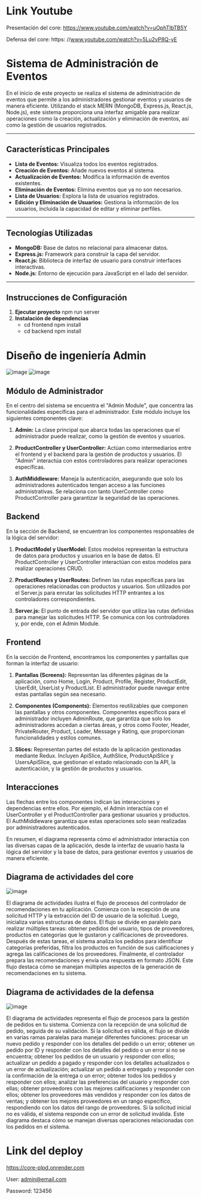 # Link Youtube

Presentación del core:
https://www.youtube.com/watch?v=uOphTIbTB5Y

Defensa del core: https:
//www.youtube.com/watch?v=5Lu2vP8Q-yE


# Sistema de Administración de Eventos

En el inicio de este proyecto se realiza el sistema de administración de eventos que permite a los administradores gestionar eventos y usuarios de manera eficiente. Utilizando el stack MERN (MongoDB, Express.js, React.js, Node.js), este sistema proporciona una interfaz amigable para realizar operaciones como la creación, actualización y eliminación de eventos, así como la gestión de usuarios registrados.

---

## Características Principales

- **Lista de Eventos:** Visualiza todos los eventos registrados.
- **Creación de Eventos:** Añade nuevos eventos al sistema.
- **Actualización de Eventos:** Modifica la información de eventos existentes.
- **Eliminación de Eventos:** Elimina eventos que ya no son necesarios.
- **Lista de Usuarios:** Explora la lista de usuarios registrados.
- **Edición y Eliminación de Usuarios:** Gestiona la información de los usuarios, incluida la capacidad de editar y eliminar perfiles.

---

## Tecnologías Utilizadas

- **MongoDB:** Base de datos no relacional para almacenar datos.
- **Express.js:** Framework para construir la capa del servidor.
- **React.js:** Biblioteca de interfaz de usuario para construir interfaces interactivas.
- **Node.js:** Entorno de ejecución para JavaScript en el lado del servidor.

---

## Instrucciones de Configuración

1. **Ejecutar proyecto**
   npm run server
2. **Instalación de dependencias**
   - cd frontend 
   npm install
   - cd backend
   npm install

# Diseño de ingeniería Admin
![image](https://github.com/ThyaraV/AdministracionMVC/assets/96449161/48ecece6-ed97-4646-8a05-5972ab247e31)
![image](https://github.com/ThyaraV/AdministracionMVC/assets/96449161/040a79da-713a-4643-80e4-8142286f1ec0)

## Módulo de Administrador

En el centro del sistema se encuentra el "Admin Module", que concentra las funcionalidades específicas para el administrador. Este módulo incluye los siguientes componentes clave:

1. **Admin:** La clase principal que abarca todas las operaciones que el administrador puede realizar, como la gestión de eventos y usuarios.

2. **ProductController y UserController:** Actúan como intermediarios entre el frontend y el backend para la gestión de productos y usuarios. El "Admin" interactúa con estos controladores para realizar operaciones específicas.

3. **AuthMiddleware:** Maneja la autenticación, asegurando que solo los administradores autenticados tengan acceso a las funciones administrativas. Se relaciona con tanto UserController como ProductController para garantizar la seguridad de las operaciones.

## Backend

En la sección de Backend, se encuentran los componentes responsables de la lógica del servidor:

1. **ProductModel y UserModel:** Estos modelos representan la estructura de datos para productos y usuarios en la base de datos. El ProductController y UserController interactúan con estos modelos para realizar operaciones CRUD.

2. **ProductRoutes y UserRoutes:** Definen las rutas específicas para las operaciones relacionadas con productos y usuarios. Son utilizados por el Server.js para enrutar las solicitudes HTTP entrantes a los controladores correspondientes.

3. **Server.js:** El punto de entrada del servidor que utiliza las rutas definidas para manejar las solicitudes HTTP. Se comunica con los controladores y, por ende, con el Admin Module.

## Frontend

En la sección de Frontend, encontramos los componentes y pantallas que forman la interfaz de usuario:

1. **Pantallas (Screens):** Representan las diferentes páginas de la aplicación, como Home, Login, Product, Profile, Register, ProductEdit, UserEdit, UserList y ProductList. El administrador puede navegar entre estas pantallas según sea necesario.

2. **Componentes (Components):** Elementos reutilizables que componen las pantallas y otros componentes. Componentes específicos para el administrador incluyen AdminRoute, que garantiza que solo los administradores accedan a ciertas áreas, y otros como Footer, Header, PrivateRouter, Product, Loader, Message y Rating, que proporcionan funcionalidades y estilos comunes.

3. **Slices:** Representan partes del estado de la aplicación gestionadas mediante Redux. Incluyen ApiSlice, AuthSlice, ProductApiSlice y UsersApiSlice, que gestionan el estado relacionado con la API, la autenticación, y la gestión de productos y usuarios.

## Interacciones

Las flechas entre los componentes indican las interacciones y dependencias entre ellos. Por ejemplo, el Admin interactúa con el UserController y el ProductController para gestionar usuarios y productos. El AuthMiddleware garantiza que estas operaciones solo sean realizadas por administradores autenticados.

En resumen, el diagrama representa cómo el administrador interactúa con las diversas capas de la aplicación, desde la interfaz de usuario hasta la lógica del servidor y la base de datos, para gestionar eventos y usuarios de manera eficiente.

## Diagrama de actividades del core
![image](https://github.com/ThyaraV/AdministracionMVC/assets/96449161/dcdc1b4d-2d9f-4c2e-a083-36cdf1972308)

El diagrama de actividades ilustra el flujo de procesos del controlador de recomendaciones en tu aplicación. Comienza con la recepción de una solicitud HTTP y la extracción del ID de usuario de la solicitud. Luego, inicializa varias estructuras de datos. El flujo se divide en paralelo para realizar múltiples tareas: obtener pedidos del usuario, tipos de proveedores, productos en categorías que le gustaron y calificaciones de proveedores. Después de estas tareas, el sistema analiza los pedidos para identificar categorías preferidas, filtra los productos en función de sus calificaciones y agrega las calificaciones de los proveedores. Finalmente, el controlador prepara las recomendaciones y envía una respuesta en formato JSON. Este flujo destaca cómo se manejan múltiples aspectos de la generación de recomendaciones en tu sistema.

## Diagrama de actividades de la defensa 
![image](https://github.com/ThyaraV/AdministracionMVC/assets/96449161/06e80fa2-3293-4acc-8f8e-1daae4e62b9a)

El diagrama de actividades representa el flujo de procesos para la gestión de pedidos en tu sistema. Comienza con la recepción de una solicitud de pedido, seguida de su validación. Si la solicitud es válida, el flujo se divide en varias ramas paralelas para manejar diferentes funciones: procesar un nuevo pedido y responder con los detalles del pedido o un error; obtener un pedido por ID y responder con los detalles del pedido o un error si no se encuentra; obtener los pedidos de un usuario y responder con ellos; actualizar un pedido a pagado y responder con los detalles actualizados o un error de actualización; actualizar un pedido a entregado y responder con la confirmación de la entrega o un error; obtener todos los pedidos y responder con ellos; analizar las preferencias del usuario y responder con ellas; obtener proveedores con las mejores calificaciones y responder con ellos; obtener los proveedores más vendidos y responder con los datos de ventas; y obtener los mejores proveedores en un rango específico, respondiendo con los datos del rango de proveedores. Si la solicitud inicial no es válida, el sistema responde con un error de solicitud inválida. Este diagrama destaca cómo se manejan diversas operaciones relacionadas con los pedidos en el sistema.

# Link del deploy
https://core-plpd.onrender.com

User: admin@email.com

Password: 123456

